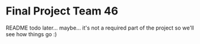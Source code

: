 # Final Project Team 46

README todo later... maybe... it's not a required part of the project so we'll see how things go :)